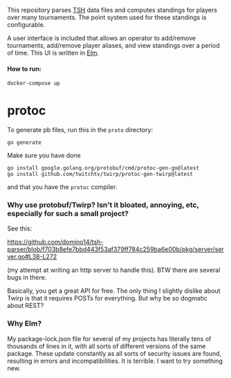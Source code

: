 This repository parses [TSH](http://www.poslarchive.com/tsh/doc/all.html) data files and computes standings for players over many tournaments. The point system used for these standings is configurable.

A user interface is included that allows an operator to add/remove tournaments, add/remove player aliases, and view standings over a period of time. This UI is written in [Elm](https://elm-lang.org).

#### How to run:

```
docker-compose up
```

# protoc

To generate pb files, run this in the `proto` directory:

```
go generate
```

Make sure you have done

```
go install google.golang.org/protobuf/cmd/protoc-gen-go@latest
go install github.com/twitchtv/twirp/protoc-gen-twirp@latest
```
and that you have the `protoc` compiler.

### Why use protobuf/Twirp? Isn't it bloated, annoying, etc, especially for such a small project?

See this:

https://github.com/domino14/tsh-parser/blob/f703b8efe7bbd443f53af379ff784c259ba6e00b/pkg/server/server.go#L38-L272

(my attempt at writing an http server to handle this). BTW there are several bugs in there.

Basically, you get a great API for free. The only thing I slightly dislike about Twirp is that it requires POSTs for everything. But why be so dogmatic about REST?

### Why Elm?

My package-lock.json file for several of my projects has literally tens of thousands of lines in it, with all sorts of different versions of the same package. These update constantly as all sorts of security issues are found, resulting in errors and incompatibilities. It is terrible. I want to try something new.